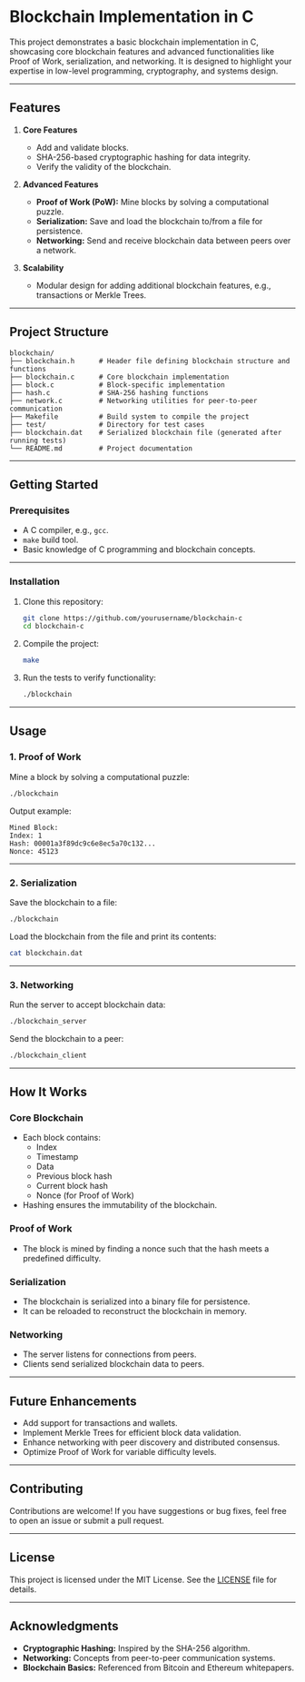 # **Blockchain Implementation in C**

This project demonstrates a basic blockchain implementation in C, showcasing core blockchain features and advanced functionalities like Proof of Work, serialization, and networking. It is designed to highlight your expertise in low-level programming, cryptography, and systems design.

---

## **Features**

1. **Core Features**
   - Add and validate blocks.
   - SHA-256-based cryptographic hashing for data integrity.
   - Verify the validity of the blockchain.

2. **Advanced Features**
   - **Proof of Work (PoW):** Mine blocks by solving a computational puzzle.
   - **Serialization:** Save and load the blockchain to/from a file for persistence.
   - **Networking:** Send and receive blockchain data between peers over a network.

3. **Scalability**
   - Modular design for adding additional blockchain features, e.g., transactions or Merkle Trees.

---

## **Project Structure**

```
blockchain/
├── blockchain.h      # Header file defining blockchain structure and functions
├── blockchain.c      # Core blockchain implementation
├── block.c           # Block-specific implementation
├── hash.c            # SHA-256 hashing functions
├── network.c         # Networking utilities for peer-to-peer communication
├── Makefile          # Build system to compile the project
├── test/             # Directory for test cases
├── blockchain.dat    # Serialized blockchain file (generated after running tests)
└── README.md         # Project documentation
```

---

## **Getting Started**

### **Prerequisites**
- A C compiler, e.g., `gcc`.
- `make` build tool.
- Basic knowledge of C programming and blockchain concepts.

---

### **Installation**

1. Clone this repository:
   ```bash
   git clone https://github.com/yourusername/blockchain-c
   cd blockchain-c
   ```

2. Compile the project:
   ```bash
   make
   ```

3. Run the tests to verify functionality:
   ```bash
   ./blockchain
   ```

---

## **Usage**

### **1. Proof of Work**
Mine a block by solving a computational puzzle:
```bash
./blockchain
```
Output example:
```
Mined Block:
Index: 1
Hash: 00001a3f89dc9c6e8ec5a70c132...
Nonce: 45123
```

---

### **2. Serialization**
Save the blockchain to a file:
```bash
./blockchain
```
Load the blockchain from the file and print its contents:
```bash
cat blockchain.dat
```

---

### **3. Networking**
Run the server to accept blockchain data:
```bash
./blockchain_server
```
Send the blockchain to a peer:
```bash
./blockchain_client
```

---

## **How It Works**

### **Core Blockchain**
- Each block contains:
  - Index
  - Timestamp
  - Data
  - Previous block hash
  - Current block hash
  - Nonce (for Proof of Work)
- Hashing ensures the immutability of the blockchain.

### **Proof of Work**
- The block is mined by finding a nonce such that the hash meets a predefined difficulty.

### **Serialization**
- The blockchain is serialized into a binary file for persistence.
- It can be reloaded to reconstruct the blockchain in memory.

### **Networking**
- The server listens for connections from peers.
- Clients send serialized blockchain data to peers.

---

## **Future Enhancements**

- Add support for transactions and wallets.
- Implement Merkle Trees for efficient block data validation.
- Enhance networking with peer discovery and distributed consensus.
- Optimize Proof of Work for variable difficulty levels.

---

## **Contributing**

Contributions are welcome! If you have suggestions or bug fixes, feel free to open an issue or submit a pull request.

---

## **License**

This project is licensed under the MIT License. See the [LICENSE](LICENSE) file for details.

---

## **Acknowledgments**

- **Cryptographic Hashing:** Inspired by the SHA-256 algorithm.
- **Networking:** Concepts from peer-to-peer communication systems.
- **Blockchain Basics:** Referenced from Bitcoin and Ethereum whitepapers. 
